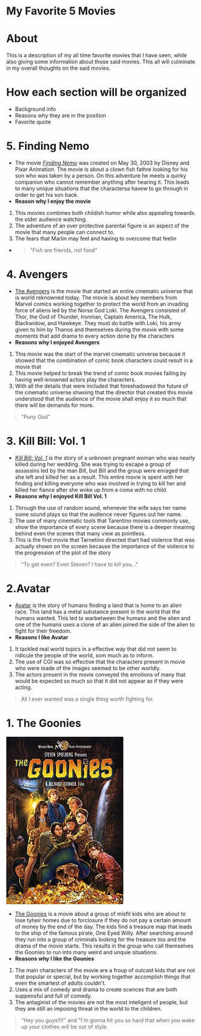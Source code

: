 # My Favorite 5 Movies 

# About
This is a description of my all time favorite movies that I have seen, while also giving some information about those said movies. This all will culminate in my overall thoughts on the said movies. 
# How each section will be organized  
- Background info
- Reasons why they are in the position
- Favorite quote
# 5. Finding Nemo
- The movie [*Finding Nemo*](https://www.imdb.com/title/tt0266543/) was created on May 30, 2003 by Disney and Pixar Animation. The movie is about a clown fish fathre looking for his son who was taken by a person. On this adventure he meets a quirky companion who cannot remember anything after hearing it. This leads to many unique situations that the charactersa havew to go through in order to get his son back.
- **Reason why I enjoy the movie**
1. This movies combines both childish humor while also appealing towards the older audience watching.
2. The adventure of an over protective parental figure is an aspect of the movie that many people can connect to.
3. The fears that Marlin may feel and having to overcome that feelin
-  > "Fish are friends, not food"
# 4. Avengers
- [The Avengers](https://www.imdb.com/title/tt0848228/) is the movie that started an entire cinematic universe that is world reknowned today. The movie is about key members from Marvel comics working together to protect the world from an invading force of aliens led by the Norse God Loki. The Avengers consisted of Thor, the God of Thunder, Ironman, Captain America, The Hulk, Blackwidow, and Hawkeye. They must do battle with Loki, his army given to him by Thanos and themselves during the movie with some moments that add drama to every action done by the characters
- **Reasons why I enjoyed Avengers**
1. This movie was the start of the marvel cinematic universe because it showed that the combination of comic book characters could result in a movie that 
2. This movie helped to break the trend of comic book movies failing by having well-knowned actors play the characters.
3. With all the details that were included that foreshadowed the future of the cinematic universe shwoing that the director that created this movie understood that the audience of the movie shall enjoy it so much that there will be demands for more.
> "Puny God"
# 3. Kill Bill: Vol. 1
- [*Kill Bill: Vol. 1*](https://www.imdb.com/title/tt0266697/) is the story of a unknown pregnant woman who was nearly killed during her wedding. She was trying to escape a group of assassins led by the man Bill, but Bill and the group were enraged that she left and killed her as a result. This entire movie is spent with her finding and killing everyone who was involved in trying to kill her and killed  her fiance after she woke up from a coma with no child.
- **Reasons why I enjoyed Kill Bill Vol. 1**
1. Through the use of random sound, whenever the wife says her name some sound plays so that the audience never figures out her name.
2. The use of many cinematic tools that Tarentino movies commonly use, show the importance of every scene because there is a deeper meaning behind even the scenes that many view as pointless.
3. This is the first movie that Tarnetino directed thart had violence that was actually shown on the screen because the importance of the violence to the progression of the plot of the story
>  "To get even? Even Steven? I have to kill you..."
# 2.Avatar
- [Avatar](https://www.imdb.com/title/tt0499549/) is the story of humans finding a land that is home to an alien race. This land has a metal substance present in the world that the humans wanted. This led to warbetween the humans and the alien and one of the humans uses a clone of an alien joined the side of the alien to fight for their freedom.
- **Reasons I like Avatar**
1. It tackled real world topics in a effective way that did not seem to ridicule the people of the world, som much as to inform.
2. The use of CGI was so effective that the characters present in movie who were made of the images seemed to be other worldly.
3. The actors present in the movie conveyed the emotions of many that would be expected so much so that it did not appear as if they were acting.
> All I ever wanted was a single thing worth fighting for.
# 1. The Goonies 
![Image of the Goonies Banner](./Goonies.jpg)
- [The Goonies](https://www.imdb.com/title/tt0089218/) is a movie about a group of misfit kids who are about to lose tyheir homes due to forclosure if they do not pay a certain amount of money by the end of the day. The kids find a treasure map that leads to the ship of the famous pirate, One Eyed Willy. After searching around they run into a group of criminals looking for the treasure too and the drama of the movie starts. This results in the group who call themselves the Goonies to run into many weird and unquie situations.
- **Reasons why I like the Goonies**
1. The main characters of the movie are a froup of outcast kids that are not that popular or special, but by working together accomplish things that even the smartest of adults couldn't.
2. Uses a mix of comedy and drama to create scences that are both suppensful and full of comedy.
3. The antaginist of the movies are not the most inteligent of people, but they are still an imposing threat in the world to the children.
> "Hey you guys!!!!" and "I'm gonna hit you so hard that when you wake up your clothes will be out of style.

